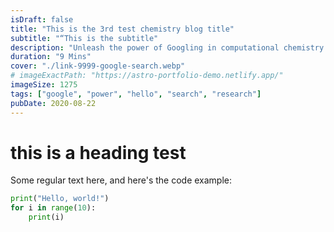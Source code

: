 ```yaml
---
isDraft: false
title: "This is the 3rd test chemistry blog title"
subtitle: "“This is the subtitle"
description: "Unleash the power of Googling in computational chemistry research: accelerating discoveries, solving puzzles, and revolutionizing molecular understanding."
duration: "9 Mins"
cover: "./link-9999-google-search.webp"
# imageExactPath: "https://astro-portfolio-demo.netlify.app/"
imageSize: 1275
tags: ["google", "power", "hello", "search", "research"]
pubDate: 2020-08-22
---
```


# this is a heading test

Some regular text here, and here's the code example:

```python
print("Hello, world!")
for i in range(10):
    print(i)
```
